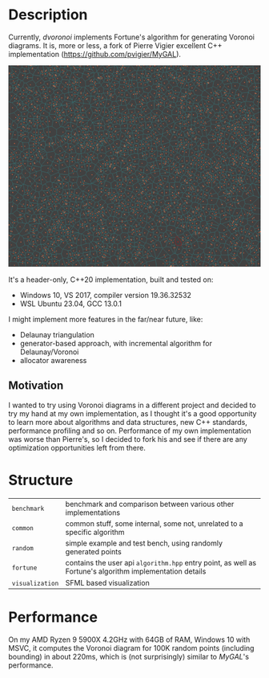 # Description
Currently, *dvoronoi* implements Fortune's algorithm for generating Voronoi diagrams. It is, more or less, a fork of Pierre Vigier excellent C++ implementation (https://github.com/pvigier/MyGAL).

![dvoronoi example](./images/dvoronoi_20230712_01.png)

It's a header-only, C++20 implementation, built and tested on:
- Windows 10, VS 2017, compiler version 19.36.32532
- WSL Ubuntu 23.04, GCC 13.0.1

I might implement more features in the far/near future, like:
- Delaunay triangulation
- generator-based approach, with incremental algorithm for Delaunay/Voronoi
- allocator awareness

## Motivation
I wanted to try using Voronoi diagrams in a different project and decided to try my hand at my own implementation, as I thought it's a good opportunity to learn more about algorithms and data structures, new C++ standards, performance profiling and so on.
Performance of my own implementation was worse than Pierre's, so I decided to fork his and see if there are any optimization opportunities left from there.

# Structure

|                 |                                                                                                            |
|-----------------|------------------------------------------------------------------------------------------------------------|
| `benchmark`     | benchmark and comparison between various other implementations                                             |
| `common`        | common stuff, some internal, some not, unrelated to a specific algorithm                                   |
| `random`        | simple example and test bench, using randomly generated points                                             |
| `fortune`       | contains the user api `algorithm.hpp` entry point, as well as Fortune's algorithm implementation details |
| `visualization` | SFML based visualization                                                                                   |
 
# Performance
On my AMD Ryzen 9 5900X 4.2GHz with 64GB of RAM, Windows 10 with MSVC, it computes the Voronoi diagram for 100K random points (including bounding) in about 220ms, which is (not surprisingly) similar to *MyGAL*'s performance.
